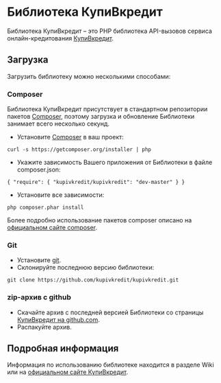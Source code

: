Библиотека КупиВкредит
================================

Библиотека КупиВкредит – это PHP библиотека API-вызовов сервиса онлайн-кредитования [КупиВкредит][0].

Загрузка
--------------------------------

Загрузить библиотеку можно несколькими способами:

### Composer

Библиотека КупиВкредит присутствует в стандартном репозитории пакетов [Composer][1], поэтому загрузка и обновление Библиотеки занимает всего несколько секунд.

+ Установите [Composer][1] в ваш проект:

`curl -s https://getcomposer.org/installer | php`

+ Укажите зависимость Вашего приложения от Библиотеки в файле composer.json:

`
{
    "require": {
        "kupivkredit/kupivkredit": "dev-master"
    }
}
`

+ Установите все зависимости:

`php composer.phar install`

Более подробно использование пакетов composer описано на [официальном сайте composer][2].

### Git

+ Установите [git][3].
+ Склонируйте последнюю версию библиотеки:

`git clone https://github.com/kupivkredit/kupivkredit.git`

### zip-архив с github

+ Скачайте архив c последней версией Библиотеки со страницы [КупиВкредит на github.com][4].
+ Распакуйте архив.


Подробная информация
--------------------------------

Информация по использованию библиотеке находится в разделе Wiki или на [официальном сайте КупиВкредит][0].


[0]: https://www.kupivkredit.ru
[1]: http://getcomposer.org/
[2]: http://getcomposer.org/doc/00-intro.md
[3]: http://git-scm.com/
[4]: https://github.com/kupivkredit/kupivkredit/tags